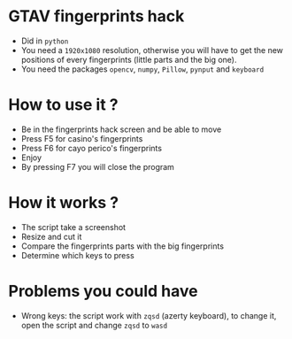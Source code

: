 # GTAV fingerprints hack

* Did in `python`
* You need a `1920x1080` resolution, otherwise you will have to get the new positions of every fingerprints (little parts and the big one).
* You need the packages `opencv`, `numpy`, `Pillow`, `pynput` and `keyboard`


# How to use it ?
* Be in the fingerprints hack screen and be able to move
* Press F5 for casino's fingerprints
* Press F6 for cayo perico's fingerprints
* Enjoy
* By pressing F7 you will close the program

# How it works ?
* The script take a screenshot
* Resize and cut it
* Compare the fingerprints parts with the big fingerprints
* Determine which keys to press

# Problems you could have
* Wrong keys: the script work with `zqsd` (azerty keyboard), to change it, open the script and change `zqsd` to `wasd`